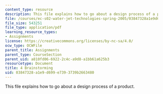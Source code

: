 ```yaml
---
content_type: resource
description: This file explains how to go about a design process of a product.
file: /courses/ec-s02-water-jet-technologies-spring-2005/03847328a1e9d699e7393739b2663480_MITEC_S02S05_4_brainstorm.pdf
file_size: 543251
file_type: application/pdf
learning_resource_types:
- Assignments
license: https://creativecommons.org/licenses/by-nc-sa/4.0/
ocw_type: OCWFile
parent_title: Assignments
parent_type: CourseSection
parent_uid: a810fd06-6922-2c4c-a9d8-a1bb61a625b3
resourcetype: Document
title: 4 Brainstorming
uid: 03847328-a1e9-d699-e739-3739b2663480
---
```

This file explains how to go about a design process of a product.